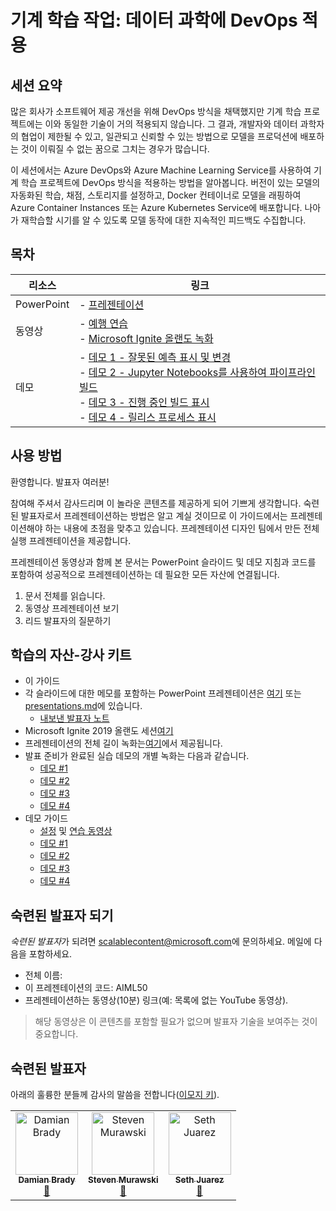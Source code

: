 # <a name="machine-learning-operations--applying-devops-to-data-science"></a>기계 학습 작업: 데이터 과학에 DevOps 적용

## <a name="session-abstract"></a>세션 요약

많은 회사가 소프트웨어 제공 개선을 위해 DevOps 방식을 채택했지만 기계 학습 프로젝트에는 이와 동일한 기술이 거의 적용되지 않습니다. 그 결과, 개발자와 데이터 과학자의 협업이 제한될 수 있고, 일관되고 신뢰할 수 있는 방법으로 모델을 프로덕션에 배포하는 것이 이뤄질 수 없는 꿈으로 그치는 경우가 많습니다.

이 세션에서는 Azure DevOps와 Azure Machine Learning Service를 사용하여 기계 학습 프로젝트에 DevOps 방식을 적용하는 방법을 알아봅니다. 버전이 있는 모델의 자동화된 학습, 채점, 스토리지를 설정하고, Docker 컨테이너로 모델을 래핑하여 Azure Container Instances 또는 Azure Kubernetes Service에 배포합니다. 나아가 재학습할 시기를 알 수 있도록 모델 동작에 대한 지속적인 피드백도 수집합니다.

## <a name="table-of-content"></a>목차
 

| 리소스          | 링크                            |
|-------------------|----------------------------------|
| PowerPoint        | - [프레젠테이션](presentations.md) |
| 동영상            | - [예행 연습](https://youtu.be/UgM8_4fAni8) <br/>- [Microsoft Ignite 올랜도 녹화](https://myignite.techcommunity.microsoft.com/sessions/83003) |
| 데모             | - [데모 1 - 잘못된 예측 표시 및 변경](https://github.com/microsoft/ignite-learning-paths-training-aiml/blob/master/aiml50/demos/1-Show_Faulty_Prediction.md) <br/>- [데모 2 - Jupyter Notebooks를 사용하여 파이프라인 빌드](https://github.com/microsoft/ignite-learning-paths-training-aiml/blob/master/aiml50/demos/2-Build_a_Pipeline_With_Notebooks.md) <br/>- [데모 3 - 진행 중인 빌드 표시](https://github.com/microsoft/ignite-learning-paths-training-aiml/blob/master/aiml50/demos/3-Show_The_Build.md) <br/>- [데모 4 - 릴리스 프로세스 표시](https://github.com/microsoft/ignite-learning-paths-training-aiml/blob/master/aiml50/demos/4-Show_The_Release.md)|

## <a name="how-to-use"></a>사용 방법

환영합니다. 발표자 여러분!

참여해 주셔서 감사드리며 이 놀라운 콘텐츠를 제공하게 되어 기쁘게 생각합니다. 숙련된 발표자로서 프레젠테이션하는 방법은 알고 계실 것이므로 이 가이드에서는 프레젠테이션해야 하는 내용에 초점을 맞추고 있습니다. 프레젠테이션 디자인 팀에서 만든 전체 실행 프레젠테이션을 제공합니다.

프레젠테이션 동영상과 함께 본 문서는 PowerPoint 슬라이드 및 데모 지침과 코드를 포함하여 성공적으로 프레젠테이션하는 데 필요한 모든 자산에 연결됩니다.

1. 문서 전체를 읽습니다.
2. 동영상 프레젠테이션 보기
3. 리드 발표자의 질문하기

## <a name="assets-in-train-the-trainer-kit"></a>학습의 자산-강사 키트

- 이 가이드
- 각 슬라이드에 대한 메모를 포함하는 PowerPoint 프레젠테이션은 [여기](https://globaleventcdn.blob.core.windows.net/assets/aiml/aiml50/aiml50.pptx) 또는 [presentations.md](https://github.com/microsoft/ignite-learning-paths-training-aiml/blob/master/aiml50/presentations.md)에 있습니다.
  - [내보낸 발표자 노트](./SpeakerNotes.md)
- Microsoft Ignite 2019 올랜도 세션[여기](https://myignite.techcommunity.microsoft.com/sessions/83003)
- 프레젠테이션의 전체 길이 녹화는[여기](https://youtu.be/UgM8_4fAni8)에서 제공됩니다.
- 발표 준비가 완료된 실습 데모의 개별 녹화는 다음과 같습니다.
  - [데모 #1](https://globaleventcdn.blob.core.windows.net/assets/aiml/aiml50/AIML50_demo_1.mp4)
  - [데모 #2](https://globaleventcdn.blob.core.windows.net/assets/aiml/aiml50/AIML50_demo_2.mp4)
  - [데모 #3](https://globaleventcdn.blob.core.windows.net/assets/aiml/aiml50/AIML50_demo_3.mp4)
  - [데모 #4](https://globaleventcdn.blob.core.windows.net/assets/aiml/aiml50/AIML50_demo_4.mp4)
- 데모 가이드
  - [설정](./DEMO.md) 및 [연습 동영상](https://youtu.be/C9WtOZaUoyA)
  - [데모 #1](./demos/1-Show_Faulty_Prediction.md)
  - [데모 #2](./demos/2-Build_a_Pipeline_With_Notebooks.md)
  - [데모 #3](./demos/3-Show_The_Build.md)
  - [데모 #4](./demos/4-Show_The_Release.md)

## <a name="become-a-trained-presenter"></a>숙련된 발표자 되기

*숙련된 발표자*가 되려면 [scalablecontent@microsoft.com](mailto:scalablecontent@microsoft.com)에 문의하세요. 메일에 다음을 포함하세요.

- 전체 이름:
- 이 프레젠테이션의 코드: AIML50
- 프레젠테이션하는 동영상(10분) 링크(예: 목록에 없는 YouTube 동영상).

> 해당 동영상은 이 콘텐츠를 포함할 필요가 없으며 발표자 기술을 보여주는 것이 중요합니다.

## <a name="trained-presenters"></a>숙련된 발표자

아래의 훌륭한 분들께 감사의 말씀을 전합니다([이모지 키](https://allcontributors.org/docs/en/emoji-key)).

<!-- ALL-CONTRIBUTORS-LIST:START - Do not remove or modify this section -->
<!-- prettier-ignore -->

<table>
<tr>
    <td align="center"><a href="https://github.com/Damovisa">
        <img src="https://avatars2.githubusercontent.com/u/1887732?s=460&v=4" width="100px;" alt="Damian Brady"/><br />
        <sub><b>Damian Brady</b></sub></a><br />
        <a href="" title="설명">📢</a>
    </td>
    <td align="center"><a href="https://github.com/smurawski">
        <img src="https://avatars1.githubusercontent.com/u/4006985?s=460&v=4" width="100px;" alt="Steven Murawski"/><br />
        <sub><b>Steven Murawski</b></sub></a><br />
            <a href="https://github.com/microsoft/ignite-learning-paths-training-aiml/pull/9" title="설명서">📖</a>
    </td>
    <td align="center"><a href="https://github.com/sethjuarez">
        <img src="https://avatars2.githubusercontent.com/u/115409?s=460&v=4" width="100px;" alt="Seth Juarez"/><br />
        <sub><b>Seth Juarez</b></sub></a><br />
            <a href="Add link to powerpoint here" title="설명">📢</a>
    </td>
</tr></table>

<!-- ALL-CONTRIBUTORS-LIST:END -->
